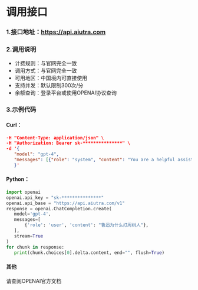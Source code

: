 # 调用接口
### 1.接口地址：**https://api.aiutra.com**
### 2.调用说明
- 计费规则：与官网完全一致
- 调用方式：与官网完全一致 
- 可用地区：中国境内可直接使用 
- 支持并发：默认限制300次/分
- 余额查询：登录平台或使用OPENAI协议查询 
### 3.示例代码
#### Curl：
 ```json
-H "Content-Type: application/json" \
-H "Authorization: Bearer sk-***************" \
-d '{
    "model": "gpt-4",
    "messages": [{"role": "system", "content": "You are a helpful assistant."}, {"role": "user", "content": "鲁迅为什么打周树人"}]
    }'
 ```
#### Python：
 ```python
import openai
openai.api_key = "sk-***************"
openai.api_base = "https://api.aiutra.com/v1"
response = openai.ChatCompletion.create(
    model='gpt-4',
    messages=[
        {'role': 'user', 'content': "鲁迅为什么打周树人"},
    ],
    stream=True
)
for chunk in response:
    print(chunk.choices[0].delta.content, end="", flush=True)
 ```
#### 其他
请查阅OPENAI官方文档